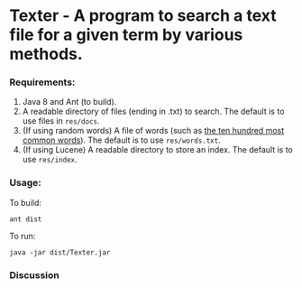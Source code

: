 # Texter - A program to search a text file for a given term by various methods.

### Requirements:

1. Java 8 and Ant (to build).
2. A readable directory of files (ending in .txt) to search. The default is to use files in `res/docs`.
3. (If using random words) A file of words (such as [the ten hundred most common words](http://splasho.com/upgoer5/phpspellcheck/dictionaries/1000.dicin)). The default is to use `res/words.txt`.
4. (If using Lucene) A readable directory to store an index. The default is to use `res/index`.

### Usage:

To build:

`ant dist`

To run:

`java -jar dist/Texter.jar`

### Discussion
